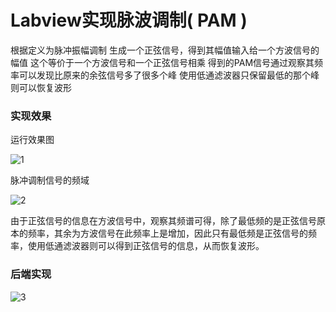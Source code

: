 # Labview实现脉波调制( PAM )

根据定义为脉冲振幅调制
生成一个正弦信号，得到其幅值输入给一个方波信号的幅值
这个等价于一个方波信号和一个正弦信号相乘
得到的PAM信号通过观察其频率可以发现比原来的余弦信号多了很多个峰
使用低通滤波器只保留最低的那个峰则可以恢复波形


### 实现效果

运行效果图

![1](https://wsine.cn-gd.ufileos.com/image/wsine-blog-image63.png)

脉冲调制信号的频域

![2](https://wsine.cn-gd.ufileos.com/image/wsine-blog-image64.png)

由于正弦信号的信息在方波信号中，观察其频谱可得，除了最低频的是正弦信号原本的频率，其余为方波信号在此频率上是增加，因此只有最低频是正弦信号的频率，使用低通滤波器则可以得到正弦信号的信息，从而恢复波形。

### 后端实现

![3](https://wsine.cn-gd.ufileos.com/image/wsine-blog-image65.png)